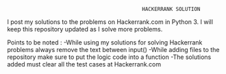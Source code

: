                                                 HACKERRANK SOLUTION
I post my solutions to the problems on Hackerrank.com in Python 3. I will keep this repository updated as I solve more problems.

Points to be noted :
-While using my solutions for solving Hackerrank problems always remove the text between input()
-While adding files to the repository make sure to put the logic code into a function
-The solutions added must clear all the test cases at Hackerrank.com 

